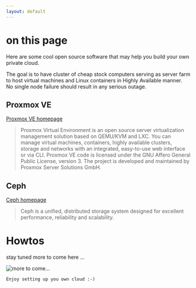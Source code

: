 ```yaml
---
layout: default
---
```


# on this page

Here are some cool open source software that may help you build your own private cloud.

The goal is to have cluster of cheap stock computers serving as server farm to host virtual machines and Linux containers in Highly Available manner. No single node failure should result in any serious outage.

## Proxmox VE

[Proxmox VE homepage](https://pve.proxmox.com/wiki/Main_Page)

> Proxmox Virtual Environment is an open source server virtualization management solution based on QEMU/KVM and LXC. You can manage virtual machines, containers, highly available clusters, storage and networks with an integrated, easy-to-use web interface or via CLI. Proxmox VE code is licensed under the GNU Affero General Public License, version 3. The project is developed and maintained by Proxmox Server Solutions GmbH. 

## Ceph

[Ceph homepage](https://ceph.com)

> Ceph is a unified, distributed storage system designed for excellent performance, reliability and scalability.


# Howtos

stay tuned more to come here ...

![more to come...](https://cdn.pixabay.com/photo/2017/03/07/13/02/thought-2123971_960_720.jpg)

```
Enjoy setting up you own cloud :-)
```
